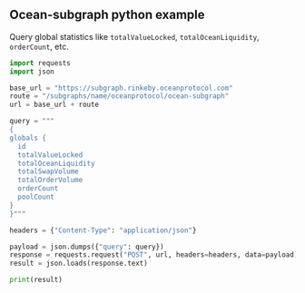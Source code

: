 
## Ocean-subgraph python example

Query global statistics like `totalValueLocked`, `totalOceanLiquidity`, `orderCount`, etc.

```python
import requests
import json

base_url = "https://subgraph.rinkeby.oceanprotocol.com"
route = "/subgraphs/name/oceanprotocol/ocean-subgraph"
url = base_url + route

query = """
{
globals {
  id
  totalValueLocked
  totalOceanLiquidity
  totalSwapVolume
  totalOrderVolume
  orderCount
  poolCount
}
}"""

headers = {"Content-Type": "application/json"}

payload = json.dumps({"query": query})
response = requests.request("POST", url, headers=headers, data=payload)
result = json.loads(response.text)

print(result)
```

